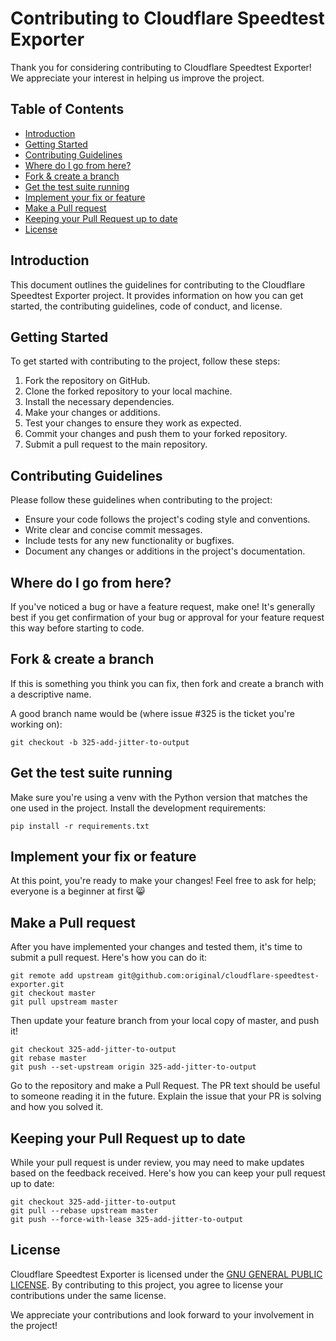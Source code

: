 # Contributing to Cloudflare Speedtest Exporter

Thank you for considering contributing to Cloudflare Speedtest Exporter! We appreciate your interest in helping us improve the project.

## Table of Contents

- [Introduction](#introduction)
- [Getting Started](#getting-started)
- [Contributing Guidelines](#contributing-guidelines)
- [Where do I go from here?](#where-do-i-go-from-here)
- [Fork & create a branch](#fork--create-a-branch)
- [Get the test suite running](#get-the-test-suite-running)
- [Implement your fix or feature](#implement-your-fix-or-feature)
- [Make a Pull request](#make-a-pull-request)
- [Keeping your Pull Request up to date](#keeping-your-pull-request-up-to-date)
- [License](#license)

## Introduction

This document outlines the guidelines for contributing to the Cloudflare Speedtest Exporter project. It provides information on how you can get started, the contributing guidelines, code of conduct, and license.

## Getting Started

To get started with contributing to the project, follow these steps:

1. Fork the repository on GitHub.
2. Clone the forked repository to your local machine.
3. Install the necessary dependencies.
4. Make your changes or additions.
5. Test your changes to ensure they work as expected.
6. Commit your changes and push them to your forked repository.
7. Submit a pull request to the main repository.

## Contributing Guidelines

Please follow these guidelines when contributing to the project:

- Ensure your code follows the project's coding style and conventions.
- Write clear and concise commit messages.
- Include tests for any new functionality or bugfixes.
- Document any changes or additions in the project's documentation.

## Where do I go from here?

If you've noticed a bug or have a feature request, make one! It's generally best if you get confirmation of your bug or approval for your feature request this way before starting to code.

## Fork & create a branch

If this is something you think you can fix, then fork and create a branch with a descriptive name.

A good branch name would be (where issue #325 is the ticket you're working on):

```shell
git checkout -b 325-add-jitter-to-output
```

## Get the test suite running

Make sure you're using a venv with the Python version that matches the one used in the project. Install the development requirements:

```shell
pip install -r requirements.txt
```

## Implement your fix or feature

At this point, you're ready to make your changes! Feel free to ask for help; everyone is a beginner at first 😸

## Make a Pull request

After you have implemented your changes and tested them, it's time to submit a pull request. Here's how you can do it:

```shell
git remote add upstream git@github.com:original/cloudflare-speedtest-exporter.git
git checkout master
git pull upstream master
```

Then update your feature branch from your local copy of master, and push it!

```shell
git checkout 325-add-jitter-to-output
git rebase master
git push --set-upstream origin 325-add-jitter-to-output
```
Go to the repository and make a Pull Request. The PR text should be useful to someone reading it in the future. Explain the issue that your PR is solving and how you solved it.

## Keeping your Pull Request up to date

While your pull request is under review, you may need to make updates based on the feedback received. Here's how you can keep your pull request up to date:

```shell
git checkout 325-add-jitter-to-output
git pull --rebase upstream master
git push --force-with-lease 325-add-jitter-to-output
```

## License

Cloudflare Speedtest Exporter is licensed under the [GNU GENERAL PUBLIC LICENSE](LICENSE). By contributing to this project, you agree to license your contributions under the same license.

We appreciate your contributions and look forward to your involvement in the project!
